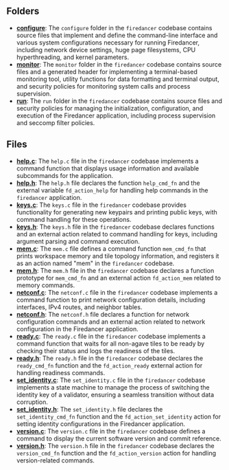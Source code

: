 ## Folders
- **[configure](commands/configure.driver.md)**: The `configure` folder in the `firedancer` codebase contains source files that implement and define the command-line interface and various system configurations necessary for running Firedancer, including network device settings, huge page filesystems, CPU hyperthreading, and kernel parameters.
- **[monitor](commands/monitor.driver.md)**: The `monitor` folder in the `firedancer` codebase contains source files and a generated header for implementing a terminal-based monitoring tool, utility functions for data formatting and terminal output, and security policies for monitoring system calls and process supervision.
- **[run](commands/run.driver.md)**: The `run` folder in the `firedancer` codebase contains source files and security policies for managing the initialization, configuration, and execution of the Firedancer application, including process supervision and seccomp filter policies.

## Files
- **[help.c](commands/help.c.driver.md)**: The `help.c` file in the `firedancer` codebase implements a command function that displays usage information and available subcommands for the application.
- **[help.h](commands/help.h.driver.md)**: The `help.h` file declares the function `help_cmd_fn` and the external variable `fd_action_help` for handling help commands in the `firedancer` application.
- **[keys.c](commands/keys.c.driver.md)**: The `keys.c` file in the `firedancer` codebase provides functionality for generating new keypairs and printing public keys, with command handling for these operations.
- **[keys.h](commands/keys.h.driver.md)**: The `keys.h` file in the `firedancer` codebase declares functions and an external action related to command handling for keys, including argument parsing and command execution.
- **[mem.c](commands/mem.c.driver.md)**: The `mem.c` file defines a command function `mem_cmd_fn` that prints workspace memory and tile topology information, and registers it as an action named "mem" in the `firedancer` codebase.
- **[mem.h](commands/mem.h.driver.md)**: The `mem.h` file in the `firedancer` codebase declares a function prototype for `mem_cmd_fn` and an external action `fd_action_mem` related to memory commands.
- **[netconf.c](commands/netconf.c.driver.md)**: The `netconf.c` file in the `firedancer` codebase implements a command function to print network configuration details, including interfaces, IPv4 routes, and neighbor tables.
- **[netconf.h](commands/netconf.h.driver.md)**: The `netconf.h` file declares a function for network configuration commands and an external action related to network configuration in the Firedancer application.
- **[ready.c](commands/ready.c.driver.md)**: The `ready.c` file in the `firedancer` codebase implements a command function that waits for all non-agave tiles to be ready by checking their status and logs the readiness of the tiles.
- **[ready.h](commands/ready.h.driver.md)**: The `ready.h` file in the `firedancer` codebase declares the `ready_cmd_fn` function and the `fd_action_ready` external action for handling readiness commands.
- **[set_identity.c](commands/set_identity.c.driver.md)**: The `set_identity.c` file in the `firedancer` codebase implements a state machine to manage the process of switching the identity key of a validator, ensuring a seamless transition without data corruption.
- **[set_identity.h](commands/set_identity.h.driver.md)**: The `set_identity.h` file declares the `set_identity_cmd_fn` function and the `fd_action_set_identity` action for setting identity configurations in the Firedancer application.
- **[version.c](commands/version.c.driver.md)**: The `version.c` file in the `firedancer` codebase defines a command to display the current software version and commit reference.
- **[version.h](commands/version.h.driver.md)**: The `version.h` file in the `firedancer` codebase declares the `version_cmd_fn` function and the `fd_action_version` action for handling version-related commands.
